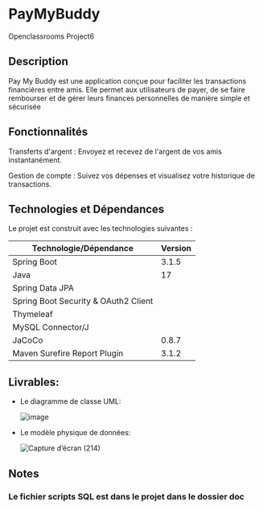# PayMyBuddy
Openclassrooms Project6

## Description

Pay My Buddy est une application conçue pour faciliter les transactions financières entre amis. Elle permet aux utilisateurs de payer, de se faire rembourser et de gérer leurs finances personnelles de manière simple et sécurisée

## Fonctionnalités

Transferts d'argent : Envoyez et recevez de l'argent de vos amis instantanément. 

Gestion de compte : Suivez vos dépenses et visualisez votre historique de transactions.

## Technologies et Dépendances

Le projet est construit avec les technologies suivantes :

| Technologie/Dépendance              | Version       |
| ----------------------------------- | ------------- |
| Spring Boot                         | 3.1.5         |
| Java                                | 17            |
| Spring Data JPA                     |               |
| Spring Boot Security & OAuth2 Client|               |
| Thymeleaf                           |               |
| MySQL Connector/J                   |               |
| JaCoCo                              | 0.8.7         |
| Maven Surefire Report Plugin        | 3.1.2         |


## Livrables:
- Le diagramme de classe UML:   

  ![image](https://github.com/DAVID-EL-CHAAR/New-Project-5/assets/80713536/5a101b38-abf5-4c52-9439-963eddf90dc7)

  
- Le modèle physique de données:   

  ![Capture d’écran (214)](https://github.com/DAVID-EL-CHAAR/New-Project-5/assets/80713536/75631255-f42b-40d4-88cc-4f7c54d24abf)


## Notes
### Le fichier scripts SQL est dans le projet dans le dossier doc
